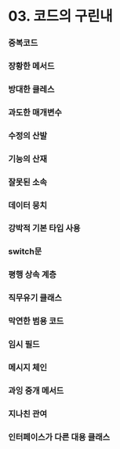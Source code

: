 # 03. 코드의 구린내

### 중복코드
### 장황한 메서드
### 방대한 클레스
### 과도한 매개변수
### 수정의 산발
### 기능의 산재
### 잘못된 소속
### 데이터 뭉치
### 강박적 기본 타입 사용
### switch문
### 평행 상속 계층
### 직무유기 클래스
### 막연한 범용 코드
### 임시 필드
### 메시지 체인
### 과잉 중개 메서드
### 지나친 관여
### 인터페이스가 다른 대용 클래스
